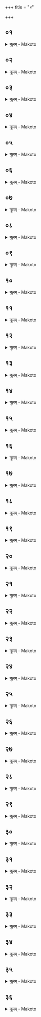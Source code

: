 +++
title = "२"

+++


## ०१
<details><summary>मूलम् - Makoto</summary>

प्रजा꣡पतिर् यज्ञ꣡म् असृजत ।॥  
त꣡म् आ꣡हरत् ते꣡ना꣡यजत ते꣡नेष्ट्वा꣡ रिरिचा꣡न꣡ इवा꣡मन्यत स꣡ एतं꣡ यज्ञक्रतु꣡म् अपश्यत् सौत्रा꣡मणीं꣡ ते꣡ना꣡यजत त꣡तो वै꣡ स꣡ पु꣡नर् आ꣡प्या꣡यत रिच्य꣡त इव वा꣡ एष꣡ यः꣡ सो꣡मेन य꣡जते वी᳡व ह्य् अ᳡स्य वित्तं꣡ वे꣡दो ह꣡रन्ति ॥॥
</details>

## ०२
<details><summary>मूलम् - Makoto</summary>

सो꣡मेनेष्ट्वा꣡ सौत्रा꣡मण्या꣡ यजेत ।॥  
य꣡था꣡ धे꣡नुर् दुग्धा꣡ पु꣡नर् आ꣡प्या꣡येतैवꣳ꣡ हैव꣡ पु꣡नर् आ꣡प्या꣡यत आ꣡ प्रज꣡या꣡ पशु꣡भिः प्या꣡यते प्र꣡त्य् अस्मिं꣡ लोके꣡ तिष्ठत्य् अभि꣡ स्वर्गं꣡ लोकं꣡ जयति य꣡ एवं꣡ विद्वा꣡न्त् सौत्रा꣡मण्या꣡ य꣡जते यो꣡ वैत꣡द् एवं꣡ वे꣡द ॥॥
</details>

## ०३
<details><summary>मूलम् - Makoto</summary>

त꣡द् धैत꣡त् पप्रछ ।॥  
सु꣡प्ला꣡ सा꣡र्ञ्जयः꣡ प्रतीदर्शमैभा꣡वतं य꣡न् न꣡ दीक्ष꣡येव दी꣡क्षते न꣡ सोमाꣳ꣡श꣡व इव न्युप्य꣡न्ते꣡ ऽथ कथꣳ꣡ सौत्रा꣡मणी꣡ सोमयज्ञो꣡ भवती꣡ति ॥॥
</details>

## ०४
<details><summary>मूलम् - Makoto</summary>

स꣡ होवा꣡च ।॥  
शि꣡रो वा꣡ एत꣡द् यज्ञ꣡स्य य꣡द् व्रत꣡म् आ꣡त्मा꣡ दीक्षै᳡त꣡त् ख꣡लु वै꣡ व्रत꣡स्य रूपं꣡ य꣡त् सत्य꣡म् एत꣡द् दीक्षा꣡यै य꣡च् छ्रद्धा꣡ म꣡नो य꣡जमा꣡नस्य रूपं꣡ वा꣡ग् यज्ञ꣡स्येति ॥॥
</details>

## ०५
<details><summary>मूलम् - Makoto</summary>

स꣡ य꣡द् वा꣡चा꣡ व्रत꣡म् उपै꣡ति ।॥  
आ꣡त्म꣡न्य् एवै᳡त꣡द् यज्ञ꣡स्य शि꣡रः प्र꣡तिदधा꣡ति सत्यꣳ꣡ श्रद्धा꣡यां꣡ दधा꣡ति य꣡जमा꣡नं यज्ञे꣡ ॥॥
</details>

## ०६
<details><summary>मूलम् - Makoto</summary>

त꣡स्मा꣡द् एत꣡स्य यज्ञ꣡स्य ।॥  
व्रत꣡म् एव꣡ दीक्षा꣡ वृ꣡षो वै꣡ व्रतं꣡ यो꣡षा꣡ दीक्षा꣡ वृ꣡षा꣡ सत्यं꣡ यो꣡षा꣡ श्रद्धा꣡ वृ꣡षा꣡ म꣡नो यो꣡षा꣡ वा꣡ग् वृ꣡षा꣡ प꣡त्न्यै य꣡जमा꣡नस् त꣡स्मा꣡द् य꣡त्रैव꣡ प꣡तिस् त꣡त्र जा꣡या꣡थो यज्ञमुख꣡ एव꣡ त꣡न् मिथुना꣡नि करोति प्र꣡जा꣡त्यै ॥॥
</details>

## ०७
<details><summary>मूलम् - Makoto</summary>

एते꣡ ख꣡लु वा꣡ एत꣡स्य यज्ञ꣡स्य ।॥  
सोमाꣳ꣡श꣡व इ꣡त्य् आ꣡हुर् य꣡च् छ꣡ष्पा꣡णि तो꣡क्मा꣡नि ला꣡जा꣡ इ꣡ति ॥॥
</details>

## ०८
<details><summary>मूलम् - Makoto</summary>

प्रा꣡तःसवन꣡स्यैत꣡द् रूप꣡म् ।॥  
य꣡च् छ꣡ष्पा꣡ण्य् अयं꣡ वै꣡ लोकः꣡ प्रा꣡तःसवनꣳ꣡ स꣡ आ꣡श्विन꣡ आ꣡श्विने꣡न प꣡यसा꣡ प्रथमाꣳ꣡ रा꣡त्रिं प꣡रिषिञ्चति स्वे꣡नैवै᳡नम् एत꣡ल् लोके꣡न स्व꣡या꣡ देव꣡तया꣡ स्वे꣡न रूपे꣡ण प्रा꣡तःसवने꣡न स꣡मर्धयति ॥॥
</details>

## ०९
<details><summary>मूलम् - Makoto</summary>

मा꣡ध्यन्दिनस्यैत꣡त् स꣡वनस्य रूप꣡म् ।॥  
य꣡त् तो꣡क्मा꣡न्य् अन्त꣡रिक्षं वै꣡ मा꣡ध्यन्दिनꣳ सवनं꣡ त꣡त् सा꣡रस्वतꣳ꣡ सा꣡रस्वते꣡न प꣡यसा꣡ द्विती꣡याꣳ꣡ रा꣡त्रिं प꣡रिषिञ्चति स्वे꣡नैवै᳡नम् एत꣡ल् लोके꣡न स्व꣡या꣡ देव꣡तया꣡ स्वे꣡न रूपे꣡ण मा꣡ध्यन्दिनेन स꣡वनेन स꣡मर्धयति ॥॥
</details>

## १०
<details><summary>मूलम् - Makoto</summary>

तृतीयसवन꣡स्यैत꣡द् रूप꣡म् ।॥  
य꣡ल् ला꣡जा꣡ द्यौ꣡र् वै꣡ तृतीयसवनꣳ꣡ सैन्द्र्यै᳡न्द्रे꣡ण प꣡यसा꣡ तृती꣡याꣳ꣡ रा꣡त्रिं प꣡रिषिञ्चति स्वे꣡नैवै᳡नम् एत꣡ल् लोके꣡न स्व꣡या꣡ देव꣡तया꣡ स्वे꣡न रूपे꣡ण तृतीयसवने꣡न स꣡मर्धयति ॥॥
</details>

## ११
<details><summary>मूलम् - Makoto</summary>

ए꣡कस्यै दुग्धे꣡न ।॥  
प्रथमाꣳ꣡ रा꣡त्रिं प꣡रिषिञ्चति द्व꣡योर् दुग्धे꣡न द्विती꣡यां꣡ तिसृणां꣡ दुग्धे꣡न तृती꣡यां꣡ यथा꣡रूप꣡म् एवै᳡नं यथा꣡देवतꣳ꣡ स꣡वनैः स꣡मर्धयति ॥॥
</details>

## १२
<details><summary>मूलम् - Makoto</summary>

प꣡रीतो꣡ षिञ्चता꣡ सुत꣡म् इ꣡ति ।॥  
प꣡रिषिञ्चति सुत्या꣡यै सो꣡मो य꣡ उत्तमꣳ꣡ हविर् इ꣡त्य् उत्तमं꣡ वा꣡ एत꣡द् धवि꣡र् य꣡त् सो꣡म उत्तम꣡म् एवै᳡नꣳ हवि꣡ष् करोति दधन्वा꣡ यो꣡ न꣡र्यो अप्स्व् अ᳡न्तरे꣡त्य् अद्भि꣡श् च ह्य् ए᳡षो꣡ ऽन्तरेण च सूय꣡ते सुषा꣡व सो꣡मम् अ꣡द्रिभिर् इ꣡त्य् अ꣡द्रिभिर् वै꣡ सो꣡मः सूयते꣡ ऽद्रिभिर् एवै᳡नꣳ सुनोति सोमसुत्या꣡यै ॥॥
</details>

## १३
<details><summary>मूलम् - Makoto</summary>

त꣡द् आ꣡हुः ।॥  
उभ꣡योर् वा꣡ एत꣡द् रूपꣳ꣡ सुत꣡स्य चा꣡सुतस्य व य꣡त् सौत्रा꣡मण्य् अ᳡पा꣡म् एष꣡ ओ꣡षधीनाꣳ꣡ र꣡सो य꣡त् प꣡यस् त꣡त् सुत꣡स्य रूप꣡म् अ꣡न्नस्यैष꣡ र꣡सो य꣡त् परिस्रु꣡त् त꣡द् आ꣡सुतस्य रूप꣡म् उभा꣡भ्या꣡म् एवै᳡नꣳ सवा꣡भ्याꣳ꣡ सुनो꣡त्य् उभा꣡भ्याꣳ꣡ सवा꣡भ्या꣡म् अ꣡वरुन्द्धे ॥॥
</details>

## १४
<details><summary>मूलम् - Makoto</summary>

त꣡द् आ꣡हुः ।॥  
य꣡द् ग्रा꣡वभिः सो꣡मः सूय꣡ते꣡ ऽथ कथꣳ꣡ सौत्रा꣡मणी꣡ति प्रैषा꣡प्री꣡भिर् इ꣡ति ब्रूया꣡द् बा꣡र्हता꣡ वै꣡ प्रैषा꣡ बा꣡र्हता꣡ ग्रा꣡वा꣡णो ग्रा꣡वभिर् वै꣡ सो꣡मः सूयते ग्रा꣡वभिर् एवै᳡नꣳ सुनोति सोमसुत्या꣡यै ॥॥
</details>

## १५
<details><summary>मूलम् - Makoto</summary>

स꣡र्वे प꣡यस्वन्तो भवन्ति ।॥  
प꣡यसा꣡ हि꣡ सूय꣡ते स꣡र्वे सो꣡मवन्तो भवन्ति सोमरूप꣡ता꣡यै स꣡र्वे परिस्रु꣡न्मन्तो भवन्ति परिस्रु꣡ता꣡ हि꣡ सूय꣡ते स꣡र्वे घृत꣡वन्तो भवन्त्य् एत꣡द् वै꣡ प्रत्य꣡क्षा꣡द् यज्ञरूपं꣡ य꣡द् घृतं꣡ प्रत्य꣡क्षा꣡द् एवै᳡नं यज्ञरूपं꣡ करोति स꣡र्वे म꣡धुमन्तो भवन्त्य् एत꣡द् वै꣡ प्रत्य꣡क्षा꣡त् सोमरूपं꣡ य꣡न् म꣡धु प्रत्य꣡क्षा꣡द् एवै᳡नꣳ सोमरूपं꣡ करोति ॥॥
</details>

## १६
<details><summary>मूलम् - Makoto</summary>

स꣡र्व आ꣡श्विना꣡ भवन्ति ।॥  
भै꣡षज्या꣡य स꣡र्वे सा꣡रस्वता꣡ अन्ना꣡द्यस्येवा꣡वरुद्ध्यै स꣡र्व ऐन्द्रा꣡ इन्द्रिय꣡स्यैव꣡ वीर्य᳡स्या꣡वरुद्ध्यै ॥॥
</details>

## १७
<details><summary>मूलम् - Makoto</summary>

य꣡द् व् एव꣡ स꣡र्व आ꣡श्विना꣡ भ꣡वन्ति ।॥  
स꣡र्वे सा꣡रस्वताः꣡ स꣡र्व ऐन्द्रा꣡ एता꣡ वा꣡ एतं꣡ देव꣡ता꣡ अ꣡ग्रे यज्ञꣳ꣡ स꣡मभरंस् ता꣡भिर् एवै᳡नꣳ स꣡म्भरत्य् अ꣡थो एता꣡ एवै᳡त꣡द् देव꣡ता꣡ भा꣡गधे꣡येन स꣡मर्धयति ॥॥
</details>

## १८
<details><summary>मूलम् - Makoto</summary>

सं꣡तता꣡ या꣡ज्या꣡पुरोऽनुवा꣡क्या᳡ भवन्ति ।॥  
समा꣡नदेव꣡त्याः꣡ प्रजा꣡नाꣳ꣡ सं꣡तत्या꣡ अ꣡व्यवच्छेदा꣡य स꣡र्वा꣡ आ꣡श्विन्यो᳡ भ꣡वन्ति स꣡र्वाः꣡ सा꣡रस्वत्यः᳡ स꣡र्वा꣡ ऐन्द्र्यः᳡ समा꣡नी꣡ बन्धु꣡ता꣡ ॥॥
</details>

## १९
<details><summary>मूलम् - Makoto</summary>

अनुष्टु꣡भ आ꣡प्रियो᳡ भवन्ति वा꣡ग्वा꣡ अनुष्टु꣡ब्वा꣡चो᳡ वै꣡ सो꣡मः सूयते वा꣡चै᳡वै᳡नꣳ सुनोति सोमसुत्या꣡यै स꣡र्वा꣡ आ꣡श्विन्यो᳡ भ꣡वन्ति स꣡र्वाः꣡ सा꣡रस्वत्यः᳡ स꣡र्वा꣡ ऐन्द्र्यः᳡ समा꣡नी꣡ बन्धु꣡ता꣡ ॥॥
</details>

## २०
<details><summary>मूलम् - Makoto</summary>

जा꣡गता꣡ अनुप्रैषा꣡ भवन्ति ।॥  
इयं꣡ वै꣡ ज꣡गत्यन꣡या꣡ वै꣡ सो꣡मः सूयते ऽन꣡यैवै᳡नꣳ सुनोति सोमसुत्या꣡यै स꣡र्व आ꣡श्विना꣡ भ꣡वन्ति स꣡र्वे सा꣡रस्वताः꣡ स꣡र्व ऐन्द्राः꣡ समा꣡नी꣡ बन्धु꣡ता꣡ ॥॥
</details>

## २१
<details><summary>मूलम् - Makoto</summary>

स꣡ वा꣡ एष꣡ प्रत्य꣡क्षा꣡त् सोमयज्ञ꣡ एव꣡ य꣡त् सौत्रा꣡मणी꣡ ।॥  
तं꣡ य꣡द्य् एका꣡की꣡ य꣡जमा꣡नो भक्ष꣡येद् इ꣡ष्टिर् वैव꣡ स्या꣡त् पशुबन्धो꣡ वा꣡ स꣡र्व ऋत्वि꣡जो भक्षयन्ति स꣡र्वे वा꣡ ऋत्वि꣡जः सो꣡मं भक्षयन्ति सोमरूप꣡ता꣡यै ॥॥
</details>

## २२
<details><summary>मूलम् - Makoto</summary>

आ꣡श्विन꣡म् अध्वर्य꣡वो भक्षयन्ति ।॥  
अश्विनौ꣡ वै꣡ देवा꣡ना꣡म् अध्वर्यू꣡ स्व꣡म् एवै᳡त꣡द् भा꣡गधे꣡यह्ꣳ स्व꣡ आ꣡य꣡तने भक्षयन्ति ॥॥
</details>

## २३
<details><summary>मूलम् - Makoto</summary>

सा꣡रस्वतꣳ꣡ हो꣡ता꣡ ब्रह्मा꣡ मैत्रा꣡वरुणः꣡ ।॥  
वा꣡ग् वै꣡ यज्ञ꣡स्य हो꣡ता꣡ हृ꣡दयं ब्रह्मा꣡ म꣡नो मैत्रा꣡वरुणः꣡ स्व꣡म् एवै᳡त꣡द् भा꣡गधे꣡यह्ꣳ स्व꣡ आ꣡य꣡तने भक्षयन्ति ॥॥
</details>

## २४
<details><summary>मूलम् - Makoto</summary>

ऐन्द्रं꣡ य꣡जमा꣡नो भक्षयति ।॥  
ऐन्द्रो꣡ वा꣡ एष꣡ यज्ञो꣡ य꣡त् सौत्रा꣡मणी꣡न्द्रा꣡यतन एष꣡ एत꣡र्हि यो꣡ य꣡जते स्व꣡म् एवै᳡त꣡द् भा꣡गधे꣡यꣳ स्व꣡ आ꣡य꣡तने भक्षयति ॥॥
</details>

## २५
<details><summary>मूलम् - Makoto</summary>

च꣡क्षुर् वा꣡ आ꣡श्विनो꣡ ग्र꣡हः ।॥  
प्रा꣡णः꣡ सा꣡रस्वतो꣡ वा꣡ग् ऐन्द्र꣡ आ꣡श्विना꣡त् सा꣡रस्वते꣡ ऽवनयति च꣡क्षुर् एवा᳡स्य त꣡त् प्रा꣡णैः꣡ सं꣡दधा꣡ति सा꣡रस्वता꣡द् ऐन्द्रे꣡ प्रा꣡णा꣡न् एवा᳡स्य त꣡द् वा꣡चा꣡ सं꣡दधा꣡त्य् अ꣡थो प्रा꣡णा꣡न् एवा᳡स्य त꣡द् वा꣡चि꣡ प्र꣡तिष्ठा꣡पयति त꣡स्मा꣡त् स꣡र्वे प्रा꣡णा꣡ वा꣡चि꣡ प्र꣡तिष्ठिताः꣡ ॥॥
</details>

## २६
<details><summary>मूलम् - Makoto</summary>

त्र꣡य आ꣡श्विनं꣡ भक्षयन्ति ।॥  
अध्वर्युः꣡ प्रतिप्रस्था꣡ता꣡ग्नीध्रस् त्रिवृ꣡द् वा꣡ इदं꣡ च꣡क्षुः शुक्लं꣡ कृष्णं꣡ कनी꣡नका꣡ यथा꣡रूप꣡म् एवा᳡स्मिंश् च꣡क्षुर् दधा꣡ति ॥॥
</details>

## २७
<details><summary>मूलम् - Makoto</summary>

त्र꣡यः सा꣡रस्वतꣳ꣡ ।॥  
हो꣡ता꣡ ब्रह्मा꣡ मैत्रा꣡वरुण꣡स् त्रेधा꣡विहितो꣡ वा꣡ अयं꣡ प्रा꣡णः꣡ प्रा꣡ण꣡ उदा꣡नो꣡ व्या꣡न꣡ इ꣡ति यथा꣡रूप꣡म् एवा᳡स्मिन् प्रा꣡णं꣡ दधा꣡ति ॥॥
</details>

## २८
<details><summary>मूलम् - Makoto</summary>

एका꣡क्यै᳡न्द्रं य꣡जमा꣡नो भक्षयति ।॥  
एकधा꣡ वा꣡ एषा꣡ प्रा꣡णा꣡नाꣳ꣡ श्री꣡र् य꣡द् वा꣡ग् एकधै᳡व꣡ वा꣡चꣳ श्रि꣡यम् आ꣡त्म꣡न् धत्ते त꣡स्मा꣡त् सौत्रा꣡मण्ये᳡जा꣡न꣡ एकधा꣡ स्वा꣡नाꣳ꣡ श्रे꣡ष्ठो भवत्य् अ꣡थो य꣡ एव꣡म् एत꣡द् वे꣡द ॥॥
</details>

## २९
<details><summary>मूलम् - Makoto</summary>

ऋत꣡वो वा꣡ ऋत्वि꣡जः ।॥  
मा꣡सा꣡ भक्षाः꣡ ष꣡ड् ऋत्वि꣡जो भक्षयन्ति ष꣡ड् वा꣡ ऋत꣡व ऋत्वि꣡ग्भिर् एव᳡र्तू꣡न् अ꣡वरुन्द्धे ॥॥
</details>

## ३०
<details><summary>मूलम् - Makoto</summary>

द्वा꣡दश भक्षा꣡ भवन्ति ।॥  
द्वा꣡दश मा꣡सा꣡ भक्षै꣡र् एव꣡ मा꣡सा꣡न् अ꣡वरुन्द्धे पु꣡नःपुनर् अभिनिर्व꣡र्तम् ऋत्वि꣡जो भक्षयन्ति त꣡स्मा꣡द् ऋत꣡वश् च मा꣡सा꣡श् चा꣡न्यो᳡ऽन्य꣡म् अभिनि꣡वर्तन्ते ॥॥
</details>

## ३१
<details><summary>मूलम् - Makoto</summary>

त्र꣡योदशं य꣡जमा꣡नो भक्षयति ।॥  
यो꣡ ह वा꣡ एष꣡ त्रयोदशो मा꣡स एष꣡ एव꣡ प्रत्य꣡क्षा꣡त् संवत्सर꣡ एत꣡म् एवा᳡प्त्वा꣡वरुन्द्धे स꣡ वा꣡ एष꣡ संवत्सर꣡ एव꣡ य꣡त् सौत्रा꣡मणी꣡ ते꣡न स꣡र्वं ज꣡यति स꣡र्वम् अ꣡वरुन्द्धे ॥॥
</details>

## ३२
<details><summary>मूलम् - Makoto</summary>

त्र꣡यः पश꣡वो भवन्ति ।॥  
त्र꣡यो वा꣡ इमे꣡ लोका꣡ इमा꣡न् एव꣡ तै꣡र् लोका꣡न् अ꣡वरुन्द्ध इम꣡म् एव꣡ लोक꣡म् आ꣡श्विने꣡ना꣡न्त꣡रिक्षꣳ सा꣡रस्वते꣡न दि꣡वम् ऐन्द्रे꣡ण यथा꣡रूप꣡म् एव꣡ यथा꣡देवत꣡म् इमां꣡ लोका꣡न् ज꣡यति चा꣡व च रुन्द्धे ॥॥
</details>

## ३३
<details><summary>मूलम् - Makoto</summary>

त्र꣡यः पुरोडा꣡शा꣡ भवन्ति ।॥  
त्र꣡यो वा꣡ ऋत꣡व ऋतू꣡न् एवै᳡तै꣡र् अ꣡वरुन्द्धे ग्रीष्म꣡म् एवै᳡न्द्रे꣡ण वर्षाः꣡ सा꣡वित्रे꣡ण हेमन्तं꣡ वा꣡रुणे꣡न यथा꣡रूप꣡म् एव꣡ यया꣡देवत꣡म् ऋतू꣡न् ज꣡यति चा꣡व च रुन्द्धे ॥॥
</details>

## ३४
<details><summary>मूलम् - Makoto</summary>

ष꣡ड् ग्र꣡हा꣡ भवन्ति ।॥  
ष꣡ड् वा꣡ ऋत꣡व ऋतू꣡न् एवै᳡तै꣡र् अ꣡वरुन्द्धे वसन्तग्रीष्मा꣡व् एवा᳡श्विना꣡भ्यां꣡ वर्षा꣡शरदौ꣡ सा꣡रस्वता꣡भ्याꣳ꣡ हेमन्तशिशिरा꣡व् ऐन्द्रा꣡भ्यां꣡ यथा꣡रूप꣡म् एव꣡ यथा꣡देवत꣡म् ऋतू꣡न् ज꣡यति चा꣡व च रुन्द्धे  ॥॥
</details>

## ३५
<details><summary>मूलम् - Makoto</summary>

सं꣡तता꣡ या꣡ज्या꣡पुरोऽनुवा꣡क्या᳡ भवन्ति ।॥  
समा꣡नदेव꣡त्या꣡ ऋतू꣡नाꣳ꣡ सं꣡तत्या꣡ अ꣡व्यवच्छेदा꣡य स꣡र्वाः꣡ पुरोऽनुवा꣡क्या᳡ भ꣡वन्ति स꣡र्वा꣡ या꣡ज्या᳡स् त꣡स्मा꣡द् ऋत꣡वः स꣡र्वे प꣡रा꣡ञ्चः स꣡र्वे प्रत्य꣡ञ्चः स꣡र्वाः꣡ प्रथमा꣡ भ꣡वन्ति स꣡र्वा꣡ मध्यमाः꣡ स꣡र्वा꣡ उत्तमा꣡स् त꣡स्मा꣡द् ऋत꣡वः स꣡र्वे प्रथमाः꣡ स꣡र्वे मध्यमाः꣡ स꣡र्व उत्तमाः꣡ स꣡र्वेषां꣡ ग्र꣡हा꣡णां꣡ द्वे꣡ या꣡ज्या꣡पुरोऽनुवा꣡क्ये᳡ भवतो ऽहोरा꣡त्र꣡योस् त꣡द् रूप꣡म् अहोरा꣡त्रे꣡ एवा꣡वरुन्द्धे त꣡स्मा꣡द् ऋत꣡वश् च मा꣡सा꣡श् चा꣡होरा꣡त्र꣡योर् एव꣡ प्र꣡तिष्ठिताः꣡ ॥॥
</details>

## ३६
<details><summary>मूलम् - Makoto</summary>

स꣡ वा꣡ एष꣡ संवत्सर꣡ एव꣡ य꣡त् सौत्रा꣡मणी꣡ ।॥  
चन्द्र꣡मा꣡ एव꣡ प्रत्य꣡क्षा꣡द् आ꣡दित्यो꣡ य꣡जमा꣡नस् त꣡स्येय꣡म् एव꣡ पृथिवी꣡ वे꣡दिर् अन्त꣡रिक्षम् उत्तरवेदि꣡र् द्यौ꣡र् बर्हि꣡र् दि꣡श ऋत्वि꣡जो व꣡नस्प꣡तय इध्म꣡ आ꣡प आ꣡ज्यम् ओ꣡षधय आ꣡हुतयो ऽग्नि꣡र् एवा᳡ग्निः꣡ संवत्सरः꣡ सꣳस्था꣡ त꣡द् वा꣡ इदꣳ꣡ स꣡र्वꣳ संवत्सर꣡ एव꣡ य꣡द् इदं꣡ किं꣡ च त꣡स्मा꣡त् सौत्रा꣡मण्ये᳡जा꣡नः꣡ स꣡र्वं ज꣡यति स꣡र्वम् अ꣡वरुन्द्धे ॥॥
</details>